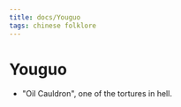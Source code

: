 ```yaml
---
title: docs/Youguo
tags: chinese folklore
---
```


# Youguo
- "Oil Cauldron", one of the tortures in hell.